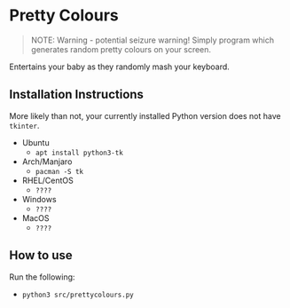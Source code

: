 # Pretty Colours
> NOTE: Warning - potential seizure warning!
Simply program which generates random pretty colours on your screen.

Entertains your baby as they randomly mash your keyboard.

## Installation Instructions
More likely than not, your currently installed Python version does not have `tkinter`. 
* Ubuntu
  * `apt install python3-tk`
* Arch/Manjaro
  * `pacman -S tk`
* RHEL/CentOS
  * `????`
* Windows
  * `????`
* MacOS
  * `????`


## How to use
Run the following:
* `python3 src/prettycolours.py`